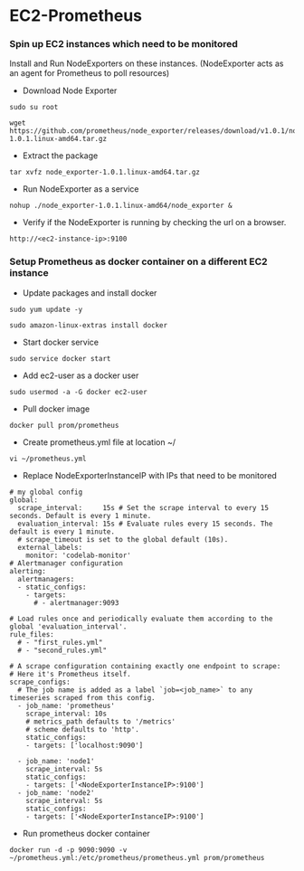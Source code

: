 # EC2-Prometheus

### Spin up EC2 instances which need to be monitored

Install and Run NodeExporters on these instances. (NodeExporter acts as an agent for Prometheus to poll resources)

* Download Node Exporter
```
sudo su root

wget https://github.com/prometheus/node_exporter/releases/download/v1.0.1/node_exporter-1.0.1.linux-amd64.tar.gz
````

* Extract the package 
```
tar xvfz node_exporter-1.0.1.linux-amd64.tar.gz
````

* Run NodeExporter as a service
```
nohup ./node_exporter-1.0.1.linux-amd64/node_exporter &
````

* Verify if the NodeExporter is running by checking the url on a browser.
```
http://<ec2-instance-ip>:9100
````


### Setup Prometheus as docker container on a different EC2 instance

* Update packages and install docker
```
sudo yum update -y

sudo amazon-linux-extras install docker
````
* Start docker service
```
sudo service docker start
````
* Add ec2-user as a docker user
```
sudo usermod -a -G docker ec2-user
````
* Pull docker image
```
docker pull prom/prometheus
````
* Create prometheus.yml file at location ~/
```
vi ~/prometheus.yml
````
* Replace NodeExporterInstanceIP with IPs that need to be monitored
```
# my global config
global:
  scrape_interval:     15s # Set the scrape interval to every 15 seconds. Default is every 1 minute.
  evaluation_interval: 15s # Evaluate rules every 15 seconds. The default is every 1 minute.
  # scrape_timeout is set to the global default (10s).
  external_labels:
    monitor: 'codelab-monitor'
# Alertmanager configuration
alerting:
  alertmanagers:
  - static_configs:
    - targets:
      # - alertmanager:9093

# Load rules once and periodically evaluate them according to the global 'evaluation_interval'.
rule_files:
  # - "first_rules.yml"
  # - "second_rules.yml"

# A scrape configuration containing exactly one endpoint to scrape:
# Here it's Prometheus itself.
scrape_configs:
  # The job name is added as a label `job=<job_name>` to any timeseries scraped from this config.
  - job_name: 'prometheus'
    scrape_interval: 10s
    # metrics_path defaults to '/metrics'
    # scheme defaults to 'http'.
    static_configs:
    - targets: ['localhost:9090']
  
  - job_name: 'node1'
    scrape_interval: 5s
    static_configs:
    - targets: ['<NodeExporterInstanceIP>:9100']
  - job_name: 'node2'
    scrape_interval: 5s
    static_configs:
    - targets: ['<NodeExporterInstanceIP>:9100']
````

* Run prometheus docker container
```
docker run -d -p 9090:9090 -v ~/prometheus.yml:/etc/prometheus/prometheus.yml prom/prometheus
````
